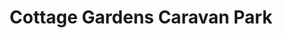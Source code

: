 ---
title: "Cottage Gardens Caravan Park"
address: "Ganderstown Clogherhead Drogheda, Co. Louth"
tel: "(041)9822310"
county: "Louth"
category: "Caravan And Camping"
type: "Content"
lat: "53.76984778"
lng: "-6.248168219"
---